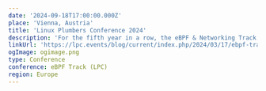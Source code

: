 ```yaml
---
date: '2024-09-18T17:00:00.000Z'
place: 'Vienna, Austria'
title: 'Linux Plumbers Conference 2024'
description: 'For the fifth year in a row, the eBPF & Networking Track is going to bring together developers, maintainers, and other contributors from all around the globe to discuss improvements to the Linux kernel’s networking stack as well as BPF subsystem and their surrounding user space ecosystems such libraries, loaders, compiler backends, and other related system tooling.'
linkUrl: 'https://lpc.events/blog/current/index.php/2024/03/17/ebpf-track/'
ogImage: ogimage.png
type: Conference
conference: eBPF Track (LPC)
region: Europe
---
```

